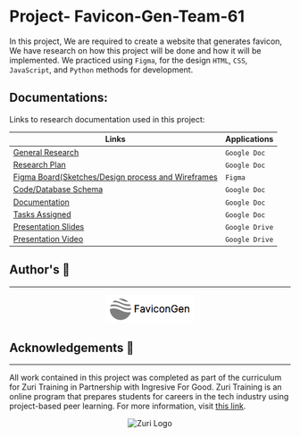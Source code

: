 # Project- Favicon-Gen-Team-61

In this project, We are required to create a website that generates favicon, We have research on how this project will be done and how it will be implemented. We practiced using `Figma`, for the design  `HTML`, `CSS`, `JavaScript`, and `Python` methods for development.

## Documentations:

Links to research documentation used in this project:

| Links                           | Applications                                                                                               |
| ------------------------------ | -------------------------------------------------------------------------------------------------------- |
|  <a href="https://docs.google.com/document/d/1J7jvr_cC2xHMY3fqC1iIx4ISejJeYngvs3YTUyIvJDg/edit?usp=sharing" target="_blank">General Research </a>    | `Google Doc`
|  <a href="https://docs.google.com/document/d/1iPOrgBsVoZLxWLDlNoKJTO68XdPQKQkox_z0x3UbDsI/edit?usp=sharing" target="_blank">Research Plan </a>         | `Google Doc` |
|  <a href="[https://www.figma.com/file/nb8Is9M0GvdSZ5xROZpe2f/Sketches-and-Design-Process?node-id=0%3A1](https://www.figma.com/file/GXumf5kE5GpBzONYjwI777/Figma-Board(Sketches%2C-Design-Process-and-Wireframes))">Figma Board(Sketches/Design process and Wireframes </a> | `Figma` 
|  <a href="https://docs.google.com/document/d/1jYRDjfemjcdwbSf-1EUHfGZfJd5w4qwP_8_4cwW6_eQ/edit?usp=sharing" target="_blank">Code/Database Schema </a>         | `Google Doc`
|  <a href="link" target="_blank">Documentation </a>         | `Google Doc`
|  <a href="https://docs.google.com/document/d/1MY5n5dAGVdFSj9oF6cmsuklzIqamOuMOgozWDF0N4Ok/edit?usp=sharing" target="_blank">Tasks Assigned </a> | `Google Doc`
|  <a href="link" target="_blank">Presentation Slides </a>         | `Google Drive`
|  <a href="link" target="_blank">Presentation Video </a>         | `Google Drive`

## Author's :page_with_curl:
---
<p align="center">
<img src="https://github.com/Izimartin/Zuriboard_Internship/blob/main/favicon-logo-removebg-preview.png?raw=true"
       alt="Favicon-Gen Logo"
  >
</p>

## Acknowledgements :pray:
---
All work contained in this project was completed as part of the curriculum for
Zuri Training in Partnership with Ingresive For Good. Zuri Training is an online program that prepares students for careers in the tech industry
using project-based peer learning. For more information, visit
[this link](https://www.zuriboard.com//).

<p align="center">
  <img src="https://res.cloudinary.com/zuri-team/image/upload/zuriboard/tenant-logo/wmqxdxt4skv05wsvc21o.png"
       alt="Zuri Logo"
  >
</p>
